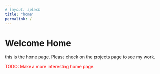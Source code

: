 ```yaml
---
# layout: splash
title: "home"
permalink: /
---
```


# Welcome Home

this is the home page.
Please check on the projects page to see my work.

<span style="color:red">TODO: Make a more interesting home page</span>.

<!-- 
Another [link](post-test.md)

[teleoperation](/learning/teleoperation.md)
# Project Links
[projects](/projects-archive.md) \ -->

<!-- [VR Teleop](/projects/vr-teleop.md)       \
[FPGA KeyGen](/projects/fpga-keygen.md)   \
[FMU](/projects/fmu.md)                   \
[rewrites](/projects/rewrite-rules.md)    \
[Dyers vs BFV](/projects/dyers-vs-bfv.md)   -->